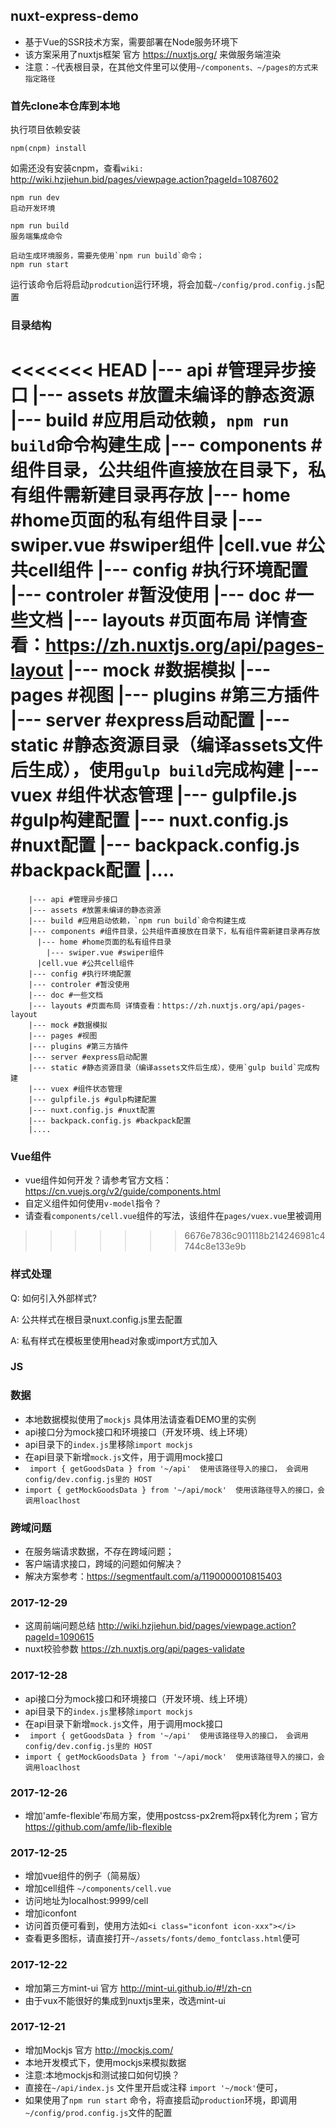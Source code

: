 ## nuxt-express-demo
  
  
* 基于Vue的SSR技术方案，需要部署在Node服务环境下
* 该方案采用了nuxtjs框架 官方 https://nuxtjs.org/ 来做服务端渲染
* 注意：`~`代表根目录，在其他文件里可以使用`~/components、~/pages的方式来指定路径`

### 首先clone本仓库到本地

执行项目依赖安装
```
npm(cnpm) install
```
如需还没有安装cnpm，查看`wiki:` http://wiki.hzjiehun.bid/pages/viewpage.action?pageId=1087602
```
npm run dev
启动开发环境
```
```
npm run build
服务端集成命令
```

```
启动生成环境服务，需要先使用`npm run build`命令；
npm run start

```
运行该命令后将启动`prodcution`运行环境，将会加载`~/config/prod.config.js`配置


### 目录结构
<<<<<<< HEAD
|--- api #管理异步接口
|--- assets #放置未编译的静态资源
|--- build #应用启动依赖，`npm run build`命令构建生成
|--- components #组件目录，公共组件直接放在目录下，私有组件需新建目录再存放
  |--- home #home页面的私有组件目录
    |--- swiper.vue #swiper组件
  |cell.vue #公共cell组件
|--- config #执行环境配置
|--- controler #暂没使用
|--- doc #一些文档
|--- layouts #页面布局 详情查看：https://zh.nuxtjs.org/api/pages-layout
|--- mock #数据模拟
|--- pages #视图
|--- plugins #第三方插件
|--- server #express启动配置
|--- static #静态资源目录（编译assets文件后生成），使用`gulp build`完成构建
|--- vuex #组件状态管理
|--- gulpfile.js #gulp构建配置
|--- nuxt.config.js #nuxt配置
|--- backpack.config.js #backpack配置
|....
=======
```
    |--- api #管理异步接口  
    |--- assets #放置未编译的静态资源  
    |--- build #应用启动依赖，`npm run build`命令构建生成  
    |--- components #组件目录，公共组件直接放在目录下，私有组件需新建目录再存放  
      |--- home #home页面的私有组件目录  
        |--- swiper.vue #swiper组件  
      |cell.vue #公共cell组件  
    |--- config #执行环境配置  
    |--- controler #暂没使用  
    |--- doc #一些文档  
    |--- layouts #页面布局 详情查看：https://zh.nuxtjs.org/api/pages-layout  
    |--- mock #数据模拟  
    |--- pages #视图  
    |--- plugins #第三方插件  
    |--- server #express启动配置  
    |--- static #静态资源目录（编译assets文件后生成），使用`gulp build`完成构建  
    |--- vuex #组件状态管理  
    |--- gulpfile.js #gulp构建配置  
    |--- nuxt.config.js #nuxt配置  
    |--- backpack.config.js #backpack配置  
    |....  
```

### Vue组件
 * vue组件如何开发？请参考官方文档：https://cn.vuejs.org/v2/guide/components.html
 * 自定义组件如何使用`v-model`指令？
  * 请查看`components/cell.vue`组件的写法，该组件在`pages/vuex.vue`里被调用
>>>>>>> 6676e7836c901118b214246981c4744c8e133e9b

### 样式处理
Q: 如何引入外部样式?  

A: 公共样式在根目录nuxt.config.js里去配置  

A: 私有样式在模板里使用head对象或import方式加入  


### JS

### 数据
* 本地数据模拟使用了`mockjs` 具体用法请查看DEMO里的实例
 * api接口分为mock接口和环境接口（开发环境、线上环境）
  * api目录下的`index.js`里移除`import mockjs`
  * 在api目录下新增`mock.js`文件，用于调用mock接口
  * ```  import { getGoodsData } from '~/api'  使用该路径导入的接口， 会调用config/dev.config.js里的 HOST  ```
  * ```import { getMockGoodsData } from '~/api/mock'  使用该路径导入的接口，会调用loaclhost```

### 跨域问题
 * 在服务端请求数据，不存在跨域问题；
 * 客户端请求接口，跨域的问题如何解决？
  * 解决方案参考：https://segmentfault.com/a/1190000010815403

### 2017-12-29
 * 这周前端问题总结 http://wiki.hzjiehun.bid/pages/viewpage.action?pageId=1090615
 * nuxt校验参数 https://zh.nuxtjs.org/api/pages-validate

### 2017-12-28
 * api接口分为mock接口和环境接口（开发环境、线上环境）
  * api目录下的`index.js`里移除`import mockjs`
  * 在api目录下新增`mock.js`文件，用于调用mock接口
  * ```  import { getGoodsData } from '~/api'  使用该路径导入的接口， 会调用config/dev.config.js里的 HOST  ```
  * ```import { getMockGoodsData } from '~/api/mock'  使用该路径导入的接口，会调用loaclhost```

### 2017-12-26
 * 增加'amfe-flexible'布局方案，使用postcss-px2rem将px转化为rem；官方 https://github.com/amfe/lib-flexible
 
### 2017-12-25
 * 增加vue组件的例子（简易版）
  * 增加cell组件 `~/components/cell.vue`
  * 访问地址为localhost:9999/cell
 * 增加iconfont
  * 访问首页便可看到，使用方法如`<i class="iconfont icon-xxx"></i>`
  * 查看更多图标，请直接打开`~/assets/fonts/demo_fontclass.html`便可
 
### 2017-12-22
 * 增加第三方mint-ui 官方 http://mint-ui.github.io/#!/zh-cn
  * 由于vux不能很好的集成到nuxtjs里来，改选mint-ui

### 2017-12-21
* 增加Mockjs 官方 http://mockjs.com/
 * 本地开发模式下，使用mockjs来模拟数据
 * 注意:本地mockjs和测试接口如何切换？
  * 直接在`~/api/index.js` 文件里开启或注释 `import '~/mock'`便可，
  * 如果使用了`npm run start` 命令，将直接启动`production`环境，即调用`~/config/prod.config.js`文件的配置